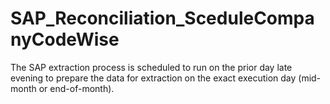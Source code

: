 # SAP_Reconciliation_SceduleCompanyCodeWise
The SAP extraction process is scheduled to run on the prior day late evening to prepare the data for extraction on the exact execution day (mid-month or end-of-month).
